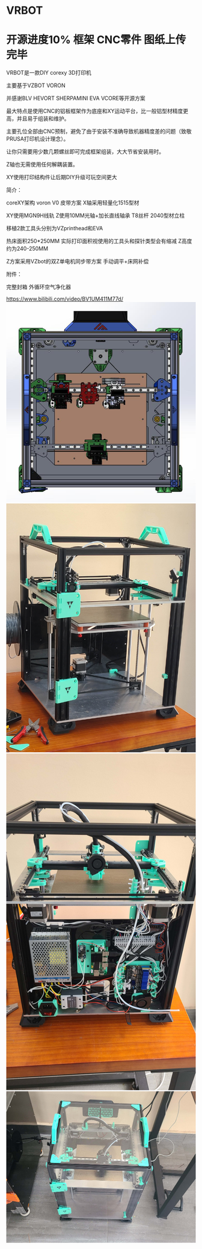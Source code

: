# VRBOT    
# 开源进度10% 框架 CNC零件 图纸上传完毕
VRBOT是一款DIY corexy 3D打印机

主要基于VZBOT VORON

并感谢BLV HEVORT SHERPAMINI EVA VCORE等开源方案

最大特点是使用CNC的铝板框架作为底座和XY运动平台，比一般铝型材精度更高，并且易于组装和维护。

主要孔位全部由CNC预制，避免了由于安装不准确导致机器精度差的问题（致敬PRUSA打印机设计理念）。

让你只需要用少数几颗螺丝即可完成框架组装，大大节省安装用时。

Z轴也无需使用任何解耦装置。

XY使用打印结构件让后期DIY升级可玩空间更大


简介：

coreXY架构 voron V0 皮带方案 X轴采用轻量化1515型材

XY使用MGN9H线轨 Z使用10MM光轴+加长直线轴承 T8丝杆 2040型材立柱

移植2款工具头分别为VZprinthead和EVA

热床面积250*250MM 实际打印面积视使用的工具头和探针类型会有缩减 Z高度约为240-250MM

Z方案采用VZbot的双Z单电机同步带方案 手动调平+床网补偿


附件：

完整封箱 外循环空气净化器

https://www.bilibili.com/video/BV1UM411M77d/
![vrbot](https://github.com/thunder439/VRBOT/blob/main/%E4%BF%AF%E8%A7%86%E5%9B%BE.jpg)
![vrbot](https://github.com/thunder439/VRBOT/blob/main/%E6%AD%A3%E9%9D%A2.jpg)
![vrbot](https://github.com/thunder439/VRBOT/blob/main/%E8%83%8C%E9%9D%A2.jpg)
![vrbot](https://github.com/thunder439/VRBOT/blob/main/%E5%B0%81%E7%AE%B1.jpg)
